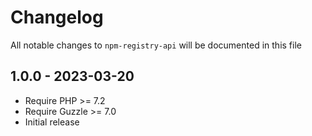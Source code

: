 # Changelog

All notable changes to `npm-registry-api` will be documented in this file

## 1.0.0 - 2023-03-20

- Require PHP >= 7.2
- Require Guzzle >= 7.0
- Initial release
